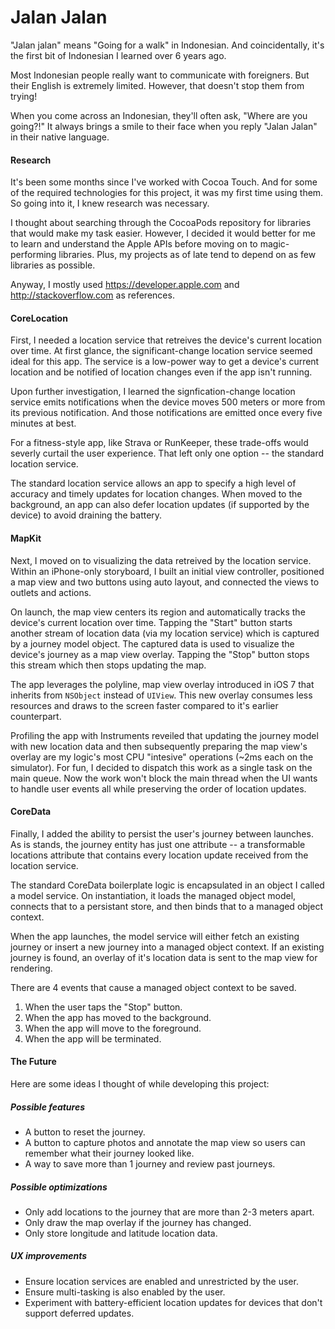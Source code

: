 Jalan Jalan
===========

"Jalan jalan" means "Going for a walk" in Indonesian.  And coincidentally, it's the first bit of Indonesian I learned over 6 years ago.

Most Indonesian people really want to communicate with foreigners. But their English is extremely limited. However, that doesn't stop them from trying!

When you come across an Indonesian, they'll often ask, "Where are you going?!" It always brings a smile to their face when you reply "Jalan Jalan" in their native language.


#### Research

It's been some months since I've worked with Cocoa Touch. And for some of the required technologies for this project, it was my first time using them. So going into it, I knew research was necessary.

I thought about searching through the CocoaPods repository for libraries that would make my task easier. However, I decided it would better for me to learn and understand the Apple APIs before moving on to magic-performing libraries.  Plus, my projects as of late tend to depend on as few libraries as possible.

Anyway, I mostly used https://developer.apple.com and http://stackoverflow.com as references.


#### CoreLocation

First, I needed a location service that retreives the device's current location over time. At first glance, the significant-change location service seemed ideal for this app. The service is a low-power way to get a device's current location and be notified of location changes even if the app isn't running.

Upon further investigation, I learned the signfication-change location service emits notifications when the device moves 500 meters or more from its previous notification. And those notifications are emitted once every five minutes at best.

For a fitness-style app, like Strava or RunKeeper, these trade-offs would severly curtail the user experience. That left only one option -- the standard location service.

The standard location service allows an app to specify a high level of accuracy and timely updates for location changes. When moved to the background, an app can also defer location updates (if supported by the device) to avoid draining the battery.


#### MapKit

Next, I moved on to visualizing the data retreived by the location service. Within an iPhone-only storyboard, I built an initial view controller, positioned a map view and two buttons using auto layout, and connected the views to outlets and actions.

On launch, the map view centers its region and automatically tracks the device's current location over time. Tapping the "Start" button starts another stream of location data (via my location service) which is captured by a journey model object. The captured data is used to visualize the device's journey as a map view overlay. Tapping the "Stop" button stops this stream which then stops updating the map.

The app leverages the polyline, map view overlay introduced in iOS 7 that inherits from `NSObject` instead of `UIView`. This new overlay consumes less resources and draws to the screen faster compared to it's earlier counterpart.

Profiling the app with Instruments reveiled that updating the journey model with new location data and then subsequently preparing the map view's overlay are my logic's most CPU "intesive" operations (~2ms each on the simulator). For fun, I decided to dispatch this work as a single task on the main queue. Now the work won't block the main thread when the UI wants to handle user events all while preserving the order of location updates.


#### CoreData

Finally, I added the ability to persist the user's journey between launches. As is stands, the journey entity has just one attribute -- a transformable locations attribute that contains every location update received from the location service.

The standard CoreData boilerplate logic is encapsulated in an object I called a model service. On instantiation, it loads the managed object model, connects that to a persistant store, and then binds that to a managed object context.

When the app launches, the model service will either fetch an existing journey or insert a new journey into a managed object context. If an existing journey is found, an overlay of it's location data is sent to the map view for rendering.

There are 4 events that cause a managed object context to be saved.

1. When the user taps the "Stop" button.
2. When the app has moved to the background.
3. When the app will move to the foreground.
4. When the app will be terminated.


#### The Future

Here are some ideas I thought of while developing this project:

##### Possible features

- A button to reset the journey.
- A button to capture photos and annotate the map view so users can remember what their journey looked like.
- A way to save more than 1 journey and review past journeys.

##### Possible optimizations

- Only add locations to the journey that are more than 2-3 meters apart.
- Only draw the map overlay if the journey has changed.
- Only store longitude and latitude location data.

##### UX improvements

- Ensure location services are enabled and unrestricted by the user.
- Ensure multi-tasking is also enabled by the user.
- Experiment with battery-efficient location updates for devices that don't support deferred updates.

